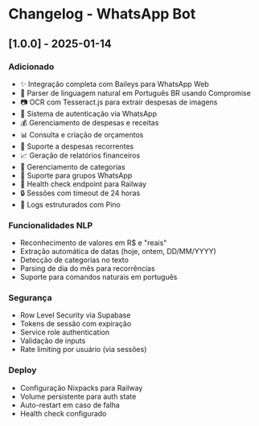 # Changelog - WhatsApp Bot

## [1.0.0] - 2025-01-14

### Adicionado
- ✨ Integração completa com Baileys para WhatsApp Web
- 🤖 Parser de linguagem natural em Português BR usando Compromise
- 📷 OCR com Tesseract.js para extrair despesas de imagens
- 🔐 Sistema de autenticação via WhatsApp
- 💰 Gerenciamento de despesas e receitas
- 📊 Consulta e criação de orçamentos
- 🔄 Suporte a despesas recorrentes
- 📈 Geração de relatórios financeiros
- 📁 Gerenciamento de categorias
- 👥 Suporte para grupos WhatsApp
- 🏥 Health check endpoint para Railway
- 🔒 Sessões com timeout de 24 horas
- 📝 Logs estruturados com Pino

### Funcionalidades NLP
- Reconhecimento de valores em R$ e "reais"
- Extração automática de datas (hoje, ontem, DD/MM/YYYY)
- Detecção de categorias no texto
- Parsing de dia do mês para recorrências
- Suporte para comandos naturais em português

### Segurança
- Row Level Security via Supabase
- Tokens de sessão com expiração
- Service role authentication
- Validação de inputs
- Rate limiting por usuário (via sessões)

### Deploy
- Configuração Nixpacks para Railway
- Volume persistente para auth state
- Auto-restart em caso de falha
- Health check configurado

